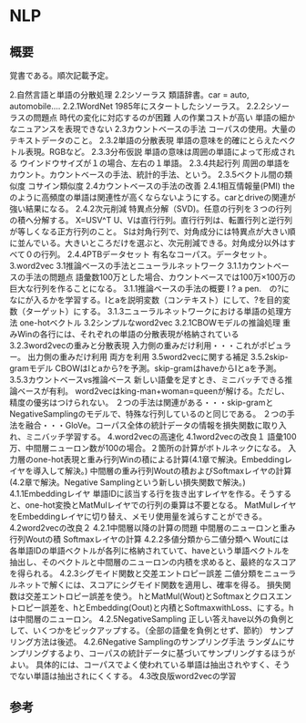 # NLP

## 概要
覚書である。順次記載予定。  


2.自然言語と単語の分散処理
    2.2シソーラス
        類語辞書。car = auto, automobile....
        2.2.1WordNet
            1985年にスタートしたシソーラス。
        2.2.2シソーラスの問題点
            時代の変化に対応するのが困難
            人の作業コストが高い
            単語の細かなニュアンスを表現できない
    2.3カウントベースの手法
        コーパスの使用。大量のテキストデータのこと。
        2.3.2単語の分散表現
            単語の意味を的確にとらえたベクトル表現。RGBなど。
        2.3.3分布仮説
            単語の意味は周囲の単語によって形成される
            ウインドウサイズが１の場合、左右の１単語。
        2.3.4共起行列
            周囲の単語をカウント。カウントベースの手法、統計的手法、という。
        2.3.5ベクトル間の類似度
            コサイン類似度
    2.4カウントベースの手法の改善
        2.4.1相互情報量(PMI)
            theのように高頻度の単語は関連性が高くならないようにする。carとdriveの関連が強い結果になる。
        2.4.2次元削減
            特異点分解（SVD)。任意の行列を３つの行列の積へ分解する。
            X=USV^T
            U、Vは直行行列。直行行列は、転置行列と逆行列が等しくなる正方行列のこと。
            Sは対角行列で、対角成分には特異点が大きい順に並んでいる。大きいところだけを選ぶと、次元削減できる。対角成分以外はすべて０の行列。
        2.4.4PTBデータセット
            有名なコーパス。データセット。
3.word2vec
    3.1推論ベースの手法とニューラルネットワーク
        3.1.1カウントベースの手法の問題点
            語彙数100万とした場合、カウントベースでは100万×100万の巨大な行列を作ることになる。
        3.1.1推論ベースの手法の概要
            I ? a pen.　の?になにが入るかを学習する。Iとaを説明変数（コンテキスト）にして、?を目的変数（ターゲット）にする。
        3.1.3ニューラルネットワークにおける単語の処理方法
            one-hotベクトル
    3.2シンプルなword2vec
        3.2.1CBOWモデルの推論処理
            重みWinの各行には、それぞれの単語の分散表現が格納されている
        3.2.3word2vecの重みと分散表現
            入力側の重みだけ利用・・・これがポピュラー。
            出力側の重みだけ利用
            両方を利用
    3.5word2vecに関する補足
        3.5.2skip-gramモデル
            CBOWはIとaから?を予測。skip-gramはhaveからIとaを予測。
        3.5.3カウントベースvs推論ベース
            新しい語彙を足すとき、ミニバッチできる推論ベースが有利。
            word2vecはking-man+woman=queenが解ける。ただし、精度の優劣はつけられない。
            ２つの手法は関連がある・・・skip-gramとNegativeSamplingのモデルで、特殊な行列しているのと同じである。
            ２つの手法を融合・・・GloVe。コーパス全体の統計データの情報を損失関数に取り入れ、ミニバッチ学習する。
4.word2vecの高速化
    4.1word2vecの改良１
        語彙100万、中間層ニューロン数が100の場合。２箇所の計算がボトルネックになる。
            入力層のone-hot表現と重み行列Winの積による計算(4.1章で解決。Embeddingレイヤを導入して解決。)
            中間層の重み行列Woutの積およびSoftmaxレイヤの計算(4.2章で解決。Negative Samplingという新しい損失関数で解決。)
        4.1.1Embeddingレイヤ
            単語IDに該当する行を抜き出すレイヤを作る。そうすると、one-hot変換とMatMulレイヤでの行列の乗算は不要となる。
            MatMulレイヤをEmbeddingレイヤに切り替え、メモリ使用量を減らすことができる。
    4.2word2vecの改良２
        4.2.1中間層以降の計算の問題
            中間層のニューロンと重み行列Woutの積
            Softmaxレイヤの計算
        4.2.2多値分類から二値分類へ
            Woutには各単語IDの単語ベクトルが各列に格納されていて、haveという単語ベクトルを抽出し、そのベクトルと中間層のニューロンの内積を求めると、最終的なスコアを得られる。
        4.2.3シグモイド関数と交差エントロピー誤差
            二値分類をニューラルネットで解くには、スコアにシグモイド関数を適用し、確率を得る。
            損失関数は交差エントロピー誤差を使う。
            hとMatMul(Wout)とSoftmaxとクロスエントロピー誤差を、hとEmbedding(Oout)と内積とSoftmaxwithLoss、にする。hは中間層のニューロン。
        4.2.5NegativeSampling
            正しい答えhave以外の負例として、いくつかをピックアップする。（全部の語彙を負例とせず、節約）
            サンプリング方法は後述。
        4.2.6Negative Samplingのサンプリング手法
            ランダムにサンプリングするより、コーパスの統計データに基づいてサンプリングするほうがよい。
            具体的には、コーパスでよく使われている単語は抽出されやすく、そうでない単語は抽出されにくくする。
    4.3改良版word2vecの学習






## 参考

